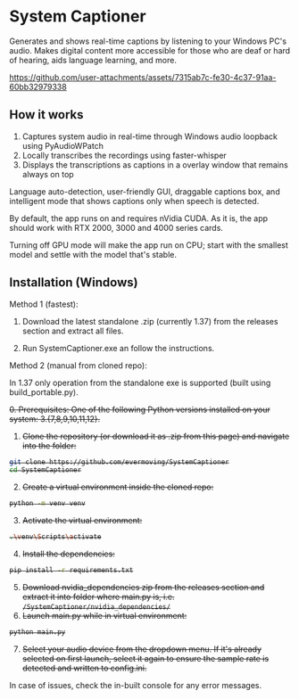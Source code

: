 # System Captioner

Generates and shows real-time captions by listening to your Windows PC's audio. Makes digital content more accessible for those who are deaf or hard of hearing, aids language learning, and more. 


https://github.com/user-attachments/assets/7315ab7c-fe30-4c37-91aa-60bb32979338


## How it works

1. Captures system audio in real-time through Windows audio loopback using PyAudioWPatch
3. Locally transcribes the recordings using faster-whisper
4. Displays the transcriptions as captions in a overlay window that remains always on top


Language auto-detection, user-friendly GUI, draggable captions box, and intelligent mode that shows captions only when speech is detected.

By default, the app runs on and requires nVidia CUDA. As it is, the app should work with RTX 2000, 3000 and 4000 series cards.   

Turning off GPU mode will make the app run on CPU; start with the smallest model and settle with the model that's stable. 

## Installation (Windows)

<bold>Method 1 (fastest):</bold>

1. Download the latest standalone .zip (currently 1.37) from the releases section and extract all files. 
 
2. Run SystemCaptioner.exe an follow the instructions.

<bold>Method 2 (manual from cloned repo):</bold> 

In 1.37 only operation from the standalone exe is supported (built using build_portable.py).  

<strike>  0. Prerequisites: One of the following Python versions installed on your system: 3.{7,8,9,10,11,12}. 

1. Clone the repository (or download it as .zip from this page) and navigate into the folder:
```bash
git clone https://github.com/evermoving/SystemCaptioner
cd SystemCaptioner
```
2. Create a virtual environment inside the cloned repo: 
```bash
python -m venv venv
```
3. Activate the virtual environment:
```bash
.\venv\Scripts\activate
```
4. Install the dependencies:
```bash
pip install -r requirements.txt
```
5. Download nvidia_dependencies zip from the releases section and extract it into folder where main.py is, i.e. `/SystemCaptioner/nvidia_dependencies/`
6. Launch main.py while in virtual environment:
```bash
python main.py
```
7. Select your audio device from the dropdown menu. If it's already selected on first launch, select it again to ensure the sample rate is detected and written to config.ini.
</strike>  

In case of issues, check the in-built console for any error messages.  
